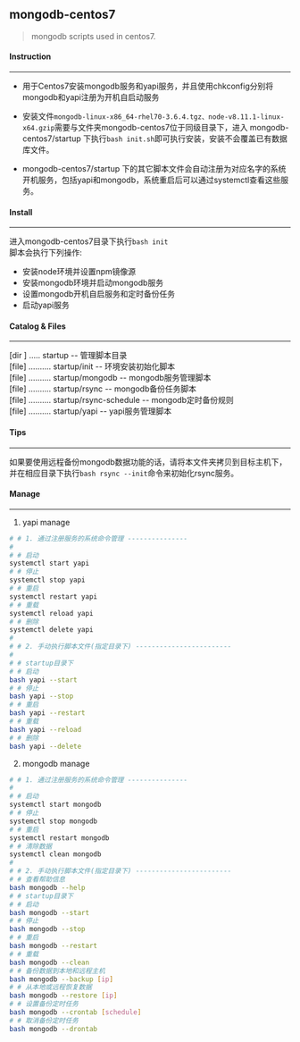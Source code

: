 ## mongodb-centos7
> mongodb scripts used in centos7.

#### Instruction
----------------
* 用于Centos7安装mongodb服务和yapi服务，并且使用chkconfig分别将mongodb和yapi注册为开机自启动服务

* 安装文件`mongodb-linux-x86_64-rhel70-3.6.4.tgz、node-v8.11.1-linux-x64.gzip`需要与文件夹mongodb-centos7位于同级目录下，进入 mongodb-centos7/startup 下执行`bash init.sh`即可执行安装，安装不会覆盖已有数据库文件。

* mongodb-centos7/startup 下的其它脚本文件会自动注册为对应名字的系统开机服务，包括yapi和mongodb，系统重启后可以通过systemctl查看这些服务。

#### Install
------------
进入mongodb-centos7目录下执行`bash init`  
脚本会执行下列操作:  
* 安装node环境并设置npm镜像源
* 安装mongodb环境并启动mongodb服务
* 设置mongodb开机自启服务和定时备份任务
* 启动yapi服务

#### Catalog & Files
--------------------
[dir ] ..... startup -- 管理脚本目录  
[file] .......... startup/init -- 环境安装初始化脚本  
[file] .......... startup/mongodb -- mongodb服务管理脚本  
[file] .......... startup/rsync -- mongodb备份任务脚本  
[file] .......... startup/rsync-schedule -- mongodb定时备份规则  
[file] .......... startup/yapi -- yapi服务管理脚本  

#### Tips
--------
如果要使用远程备份mongodb数据功能的话，请将本文件夹拷贝到目标主机下，并在相应目录下执行`bash rsync --init`命令来初始化rsync服务。

#### Manage
-----------

1. yapi manage
```sh
# # 1. 通过注册服务的系统命令管理 ---------------
#
# # 启动
systemctl start yapi
# # 停止
systemctl stop yapi
# # 重启
systemctl restart yapi
# # 重载
systemctl reload yapi
# # 删除
systemctl delete yapi
#
# # 2. 手动执行脚本文件(指定目录下) ------------------------
#
# # startup目录下
# # 启动
bash yapi --start
# # 停止
bash yapi --stop
# # 重启
bash yapi --restart
# # 重载
bash yapi --reload
# # 删除
bash yapi --delete
```

2. mongodb manage
```sh
# # 1. 通过注册服务的系统命令管理 ---------------
#
# # 启动
systemctl start mongodb
# # 停止
systemctl stop mongodb
# # 重启
systemctl restart mongodb
# # 清除数据
systemctl clean mongodb
#
# # 2. 手动执行脚本文件(指定目录下) ------------------------
# # 查看帮助信息
bash mongodb --help
# # startup目录下
# # 启动
bash mongodb --start
# # 停止
bash mongodb --stop
# # 重启
bash mongodb --restart
# # 重载
bash mongodb --clean
# # 备份数据到本地和远程主机
bash mongodb --backup [ip]
# # 从本地或远程恢复数据
bash mongodb --restore [ip]
# # 设置备份定时任务
bash mongodb --crontab [schedule]
# # 取消备份定时任务
bash mongodb --drontab
```
